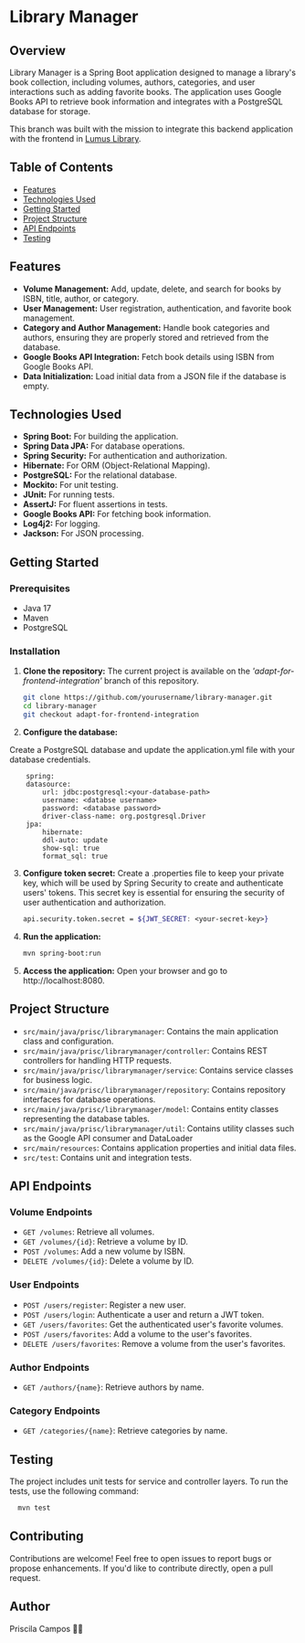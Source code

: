 # Library Manager

## Overview

Library Manager is a Spring Boot application designed to manage a library's book collection, including volumes, authors, categories, and user interactions such as adding favorite books. The application uses Google Books API to retrieve book information and integrates with a PostgreSQL database for storage.

This branch was built with the mission to integrate this backend application with the frontend in [Lumus Library](https://github.com/Pris-c/lumus-library-angular).


## Table of Contents

- [Features](#features)
- [Technologies Used](#technologies-used)
- [Getting Started](#getting-started)
- [Project Structure](#project-structure)
- [API Endpoints](#api-endpoints)
- [Testing](#testing)



## Features

- **Volume Management:** Add, update, delete, and search for books by ISBN, title, author, or category.
- **User Management:** User registration, authentication, and favorite book management.
- **Category and Author Management:** Handle book categories and authors, ensuring they are properly stored and retrieved from the database.
- **Google Books API Integration:** Fetch book details using ISBN from Google Books API.
- **Data Initialization:** Load initial data from a JSON file if the database is empty.


## Technologies Used

- **Spring Boot:** For building the application.
- **Spring Data JPA:** For database operations.
- **Spring Security:** For authentication and authorization.
- **Hibernate:** For ORM (Object-Relational Mapping).
- **PostgreSQL:** For the relational database.
- **Mockito:** For unit testing.
- **JUnit:** For running tests.
- **AssertJ:** For fluent assertions in tests.
- **Google Books API:** For fetching book information.
- **Log4j2:** For logging.
- **Jackson:** For JSON processing.

## Getting Started

### Prerequisites

- Java 17
- Maven
- PostgreSQL

### Installation

1. **Clone the repository:**
     The current project is available on the _'adapt-for-frontend-integration'_ branch of this repository.

    ```bash
   git clone https://github.com/yourusername/library-manager.git
   cd library-manager
   git checkout adapt-for-frontend-integration
    ```

2. **Configure the database:**

Create a PostgreSQL database and update the application.yml file with your database credentials.
    
        spring:
        datasource:
            url: jdbc:postgresql:<your-database-path>
            username: <databse username>
            password: <database password>
            driver-class-name: org.postgresql.Driver
        jpa:
            hibernate:
            ddl-auto: update
            show-sql: true
            format_sql: true
    
3. **Configure token secret:**
Create a .properties file to keep your private key, which will be used by Spring Security to create and authenticate users' tokens.
This secret key is essential for ensuring the security of user authentication and authorization.

     ```bash
    api.security.token.secret = ${JWT_SECRET: <your-secret-key>}
     ```


   
4. **Run the application:**
    ```bash
    mvn spring-boot:run
    ```

5. **Access the application:**
Open your browser and go to http://localhost:8080.



## Project Structure

- `src/main/java/prisc/librarymanager`: Contains the main application class and configuration.
- `src/main/java/prisc/librarymanager/controller`: Contains REST controllers for handling HTTP requests.
- `src/main/java/prisc/librarymanager/service`: Contains service classes for business logic.
- `src/main/java/prisc/librarymanager/repository`: Contains repository interfaces for database operations.
- `src/main/java/prisc/librarymanager/model`: Contains entity classes representing the database tables.
- `src/main/java/prisc/librarymanager/util`: Contains utility classes such as the Google API consumer and DataLoader
- `src/main/resources`: Contains application properties and initial data files.
- `src/test`: Contains unit and integration tests.

## API Endpoints

### Volume Endpoints

- `GET /volumes`: Retrieve all volumes.
- `GET /volumes/{id}`: Retrieve a volume by ID.
- `POST /volumes`: Add a new volume by ISBN.
- `DELETE /volumes/{id}`: Delete a volume by ID.

### User Endpoints

- `POST /users/register`: Register a new user.
- `POST /users/login`: Authenticate a user and return a JWT token.
- `GET /users/favorites`: Get the authenticated user's favorite volumes.
- `POST /users/favorites`: Add a volume to the user's favorites.
- `DELETE /users/favorites`: Remove a volume from the user's favorites.

### Author Endpoints

- `GET /authors/{name}`: Retrieve authors by name.

### Category Endpoints

- `GET /categories/{name}`: Retrieve categories by name.

## Testing

The project includes unit tests for service and controller layers. To run the tests, use the following command:

 ```bash
   mvn test
```


## Contributing

Contributions are welcome! Feel free to open issues to report bugs or propose enhancements. If you'd like to contribute
directly, open a pull request.

## Author

Priscila Campos 👩‍💻


